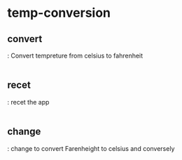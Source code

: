 # temp-conversion
<h2>convert</h2> : Convert tempreture from celsius to fahrenheit<br></br>
<h2>recet</h2> : recet the app<br></br>
<h2>change</h2> : change to convert Farenheight to celsius and conversely
